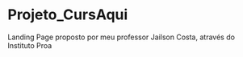# Projeto_CursAqui

Landing Page proposto por meu professor Jailson Costa, através do Instituto Proa
